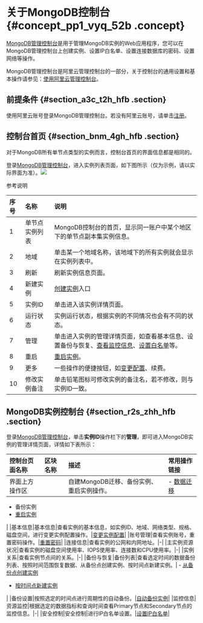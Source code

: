 # 关于MongoDB控制台 {#concept_pp1_vyq_52b .concept}

[MongoDB管理控制台](https://mongodb.console.aliyun.com/)是用于管理MongoDB实例的Web应用程序，您可以在MongoDB管理控制台上创建实例、设置IP白名单、设置连接数据库的密码、设置网络等操作。

MongoDB管理控制台是阿里云管理控制台的一部分，关于控制台的通用设置和基本操作请参见：[使用阿里云管理控制台](https://www.alibabacloud.com/help/zh/doc-detail/47605.htm)。

## 前提条件 {#section_a3c_t2h_hfb .section}

使用阿里云账号登录MongoDB管理控制台。若没有阿里云账号，请单击[注册](https://account.alibabacloud.com/register/intl_register.htm)。

## 控制台首页 {#section_bnm_4gh_hfb .section}

对于MongoDB所有单节点类型的实例而言，控制台首页的界面信息都是相同的。

登录[MongoDB管理控制台](https://mongodb.console.aliyun.com/)，进入实例列表页面，如下图所示（仅为示例，请以实际界面为准）。![](http://static-aliyun-doc.oss-cn-hangzhou.aliyuncs.com/assets/img/6658/154788433413185_zh-CN.png)

参考说明

|序号|名称|说明|
|:-|:-|:-|
|1|单节点实例列表|MongoDB控制台的首页，显示同一账户中某个地区下的单节点副本集实例信息。|
|2|地域|单击某一个地域名称，该地域下的所有实例就会显示在实例列表中。|
|3|刷新|刷新实例信息页面。|
|4|新建实例|[创建实例](intl.zh-CN/单节点快速入门/创建单节点实例.md#)入口|
|5|实例ID|单击进入该实例详情页面。|
|6|运行状态|实例运行状态，根据实例的不同情况也会有不同的状态。|
|7|管理|单击进入实例的管理详情页面，如查看基本信息、设置备份与恢复、[查看监控信息](../../../../../intl.zh-CN/用户指南/监控与报警/查看监控信息.md#)、[设置白名单](intl.zh-CN/单节点快速入门/设置白名单.md#)等。|
|8|重启|[重启实例](../../../../../intl.zh-CN/用户指南/实例管理/重启实例.md#)。|
|9|更多|一些操作的便捷按钮，如[变更配置](../../../../../intl.zh-CN/用户指南/实例管理/变更配置.md#)、续费。|
|10|修改实例备注|单击铅笔图标可修改实例的备注名，若不修改，则与实例ID一致。|

## MongoDB实例控制台 {#section_r2s_zhh_hfb .section}

登录[MongoDB管理控制台](https://mongodb.console.aliyun.com/)，单击**实例ID**操作栏下的**管理**，即可进入MongoDB实例的管理详情页面，详情如下表所示：

|控制台页面名称|区块名称|描述|常用操作链接|
|:------|:---|:-|:-----|
|界面上方操作区| |自建MongoDB迁移、备份实例、重启实例操作。| -   [数据迁移](../../../../../intl.zh-CN/用户指南/数据迁移/迁移方案概览.md#)
-   备份实例
-   [重启实例](../../../../../intl.zh-CN/用户指南/实例管理/重启实例.md#)

 |
|基本信息|基本信息|查看实例的基本信息，如实例ID、地域、网络类型、规格、磁盘空间，进行变更实例配置操作。|[变更实例配置](../../../../../intl.zh-CN/用户指南/实例管理/变更配置.md#)|
|账号管理|查看实例账号，重置密码操作。|[重置密码](../../../../../intl.zh-CN/用户指南/账号管理/重置密码.md#)|
|连接信息|查看实例的公网和内网地址。|-|
|主实例资源状况|查看实例的磁盘空间使用率、IOPS使用率、连接数和CPU使用率。|-|
|实例关系|查看实例节点间的关系。|-|
|备份与恢复|备份列表|查看选定时间的数据备份列表、按照时间范围恢复数据、从备份点创建实例、按时间点新建实例。| -   [从备份点创建实例](../../../../../intl.zh-CN/用户指南/数据恢复/从备份点新建实例.md#)
-   [按时间点新建实例](../../../../../intl.zh-CN/用户指南/数据恢复/按时间点新建实例.md#)

 |
|备份设置|按照选定的时间点进行周期性的自动备份。|[自动备份实例](../../../../../intl.zh-CN/用户指南/数据备份/设置自动备份实例.md#)|
|监控信息|资源监控|根据选定的数据指标和查询时间查看Primary节点和Secondary节点的监控信息。|-|
|安全控制|安全控制|进行IP白名单设置。|[设置IP白名单](intl.zh-CN/单节点快速入门/设置白名单.md#)|

